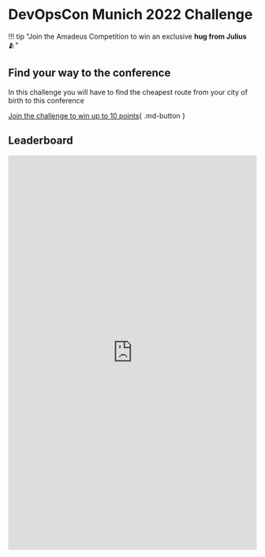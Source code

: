 # DevOpsCon Munich 2022 Challenge

!!! tip "Join the Amadeus Competition to win an exclusive **hug from Julius** 🫂"

## Find your way to the conference

In this challenge you will have to find the cheapest route from your city of birth to this conference

[Join the challenge to win up to 10 points](https://classroom.github.com/a/bVOew8vj){ .md-button }


## Leaderboard

<iframe width="100%" height="800px" src="https://keepthescore.co/board/akayayjlgzr/" frameborder="0" allowfullscreen></iframe>
